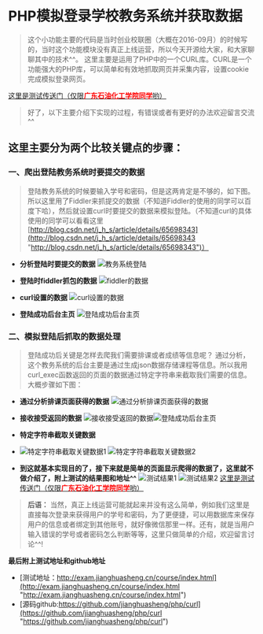 
# PHP模拟登录学校教务系统并获取数据 #
> 这个小功能主要的代码是当时创业校联圈（大概在2016-09月）的时候写的，当时这个功能模块没有真正上线运营，所以今天开源给大家，和大家聊聊其中的技术^^。
> 这里主要是运用了PHP中的一个CURL库。CURL是一个功能强大的PHP库，可以简单和有效地抓取网页并采集内容，设置cookie完成模拟登录网页。

<a href="http://exam.jianghuasheng.cn/course/index.html" target="_blank">这里是测试传送门（仅限<b style='color:red;'>广东石油化工学院同学</b>哟）</a>

> 好了，以下主要介绍下实现的过程，有错误或者有更好的办法欢迎留言交流^^

## 这里主要分为两个比较关键点的步骤： ##


### 一、爬出登陆教务系统时要提交的数据 ###
> 登陆教务系统的时候要输入学号和密码，但是这两肯定是不够的，如下图。所以这里用了Fiddler来抓提交的数据（不知道Fiddler的使用的同学可以百度下哈），然后就设置curl时要提交的数据来模拟登陆。（不知道curl的具体使用的同学可以看看这里[http://blog.csdn.net/j_h_s/article/details/65698343](http://blog.csdn.net/j_h_s/article/details/65698343 "http://blog.csdn.net/j_h_s/article/details/65698343")）

- **分析登陆时要提交的数据**
![教务系统登陆](http://on225liw3.bkt.clouddn.com/course_login.png)

- **登陆时fiddler抓包的数据**
![fiddler的数据](http://on225liw3.bkt.clouddn.com/course_fiddler.png)

- **curl设置的数据**
![curl设置的数据](http://on225liw3.bkt.clouddn.com/course_curl.png)
- **登陆成功后台主页**
![登陆成功后台主页](http://on225liw3.bkt.clouddn.com/course_index.png)


### 二、模拟登陆后抓取的数据处理 ###

> 登陆成功后关键是怎样去爬我们需要排课或者成绩等信息呢？
> 通过分析，这个教务系统的后台主要是通过生成json数据存储课程等信息。所以我用curl_exec函数返回的页面的数据通过特定字符串来截取我们需要的信息。大概步骤如下图：

- **通过分析排课页面获得的数据**
![通过分析排课页面获得的数据](http://on225liw3.bkt.clouddn.com/course_paike.png)

- **接收接受返回的数据**
![接收接受返回的数据](http://on225liw3.bkt.clouddn.com/course_curl3.png)![登陆成功后台主页](http://on225liw3.bkt.clouddn.com/course_curl4.png)

- **特定字符串截取关键数据**
- ![特定字符串截取关键数据1](http://on225liw3.bkt.clouddn.com/course_curl2.png)
![特定字符串截取关键数据2](http://on225liw3.bkt.clouddn.com/course_curl5.png)

- **到这就基本实现目的了，接下来就是简单的页面显示爬得的数据了，这里就不做介绍了，附上测试的结果图和地址^^**
![测试结果1](http://on225liw3.bkt.clouddn.com/course_test1.png)
![测试结果2](http://on225liw3.bkt.clouddn.com/course_test2.png)
<a href="http://exam.jianghuasheng.cn/course/index.html" target="_blank">这里是测试传送门（仅限<b style='color:red;'>广东石油化工学院同学</b>哟）</a>

> **后语：** 当然，真正上线运营可能就起来并没有这么简单，例如我们这里是直接每次登录来获得用户的学号和密码，为了更便捷，可以用数据库来保存用户的信息或者绑定到其他账号，就好像微信那里一样。还有，就是当用户输入错误的学号或者密码怎么判断等等，这里只做简单的介绍，欢迎留言讨论^^!

**最后附上测试地址和github地址**
- [测试地址：http://exam.jianghuasheng.cn/course/index.html](http://exam.jianghuasheng.cn/course/index.html "http://exam.jianghuasheng.cn/course/index.html")
- [源码github:https://github.com/jianghuasheng/php/curl](https://github.com/jianghuasheng/php/curl "https://github.com/jianghuasheng/php/curl")



